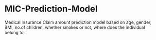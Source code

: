 # MIC-Prediction-Model
Medical Insurance Claim amount prediction model based on age, gender, BMI, no.of children, whether smokes or not, where does the individual belong to.  
